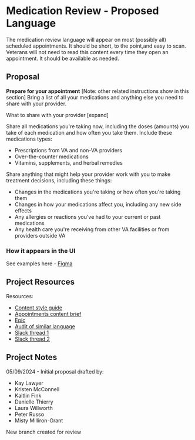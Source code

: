 # Medication Review - Proposed Language

The medication review language will appear on most (possibly all) scheduled appointments. It should be short, to the point,and easy to scan. Veterans will not need to read this content every time they open an appointment. It should be available as needed.


## Proposal

**Prepare for your appointment**
[Note: other related instructions show in this section]
Bring a list of all your medications and anything else you need to share with your provider.

What to share with your provider [expand]

Share all medications you're taking now, including the doses (amounts) you take of each medication and how often you take them. Include these medications types:
- Prescriptions from VA and non-VA providers
- Over-the-counter medications
- Vitamins, supplements, and herbal remedies

Share anything that might help your provider work with you to make treatment decisions, including these things:
- Changes in the medications you're taking or how often you're taking them
- Changes in how your medications affect you, including any new side effects
- Any allergies or reactions you've had to your current or past medications
- Any health care you're receiving from other VA facilities or from providers outside VA

### How it appears in the UI

See examples here - [Figma](https://www.figma.com/design/zdLjBmeymTyHALf5lBzVgI/Medication-Review-Language-%7C-UAE?node-id=1-2)

## Project Resources

Resources:
- [Content style guide](https://design.va.gov/content-style-guide/)
- [Appointments content brief](https://github.com/department-of-veterans-affairs/va.gov-team/blob/master/products/content/content-briefs/appointments-content-brief.md)
- [Epic](https://github.com/department-of-veterans-affairs/va.gov-team/issues/82400)
- [Audit of similar language](medication-content-audit.md)
- [Slack thread 1](https://dsva.slack.com/archives/CMNQT72LX/p1715000840929049)
- [Slack thread 2](https://dsva.slack.com/archives/C03CGTDLTFF/p1715179556504149)


## Project Notes

05/09/2024 - Initial proposal drafted by:
- Kay Lawyer
- Kristen McConnell
- Kaitlin Fink
- Danielle Thierry
- Laura Willworth
- Peter Russo
- Misty Milliron-Grant

New branch created for review

